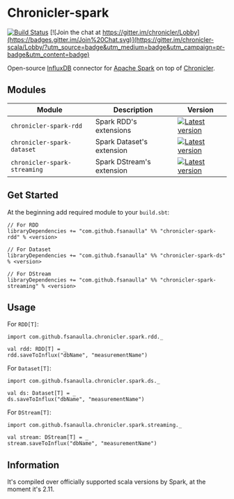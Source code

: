 # Chronicler-spark
[![Build Status](https://travis-ci.org/fsanaulla/chronicler-spark.svg?branch=master)](https://travis-ci.org/fsanaulla/chronicler-spark)
[![Join the chat at https://gitter.im/chronicler/Lobby](https://badges.gitter.im/Join%20Chat.svg)](https://gitter.im/chronicler-scala/Lobby/?utm_source=badge&utm_medium=badge&utm_campaign=pr-badge&utm_content=badge)

Open-source [InfluxDB](https://www.influxdata.com/) connector for [Apache Spark](https://spark.apache.org/index.html) on top of [Chronicler](https://github.com/fsanaulla/chronicler).

## Modules
| Module | Description | Version |
| ------------- | ------------- | ---------- |
| `chronicler-spark-rdd` | Spark RDD's extensions | [![Latest version](https://index.scala-lang.org/fsanaulla/chronicler-spark/chronicler-spark-rdd/latest.svg?color=yellow)](https://index.scala-lang.org/com.github.fsanaulla/chronicler-spark/chronicler-spark-rdd_2.11) |
| `chronicler-spark-dataset` | Spark Dataset's extension| [![Latest version](https://index.scala-lang.org/fsanaulla/chronicler/chronicler-spark-ds/latest.svg?color=yellow)](https://index.scala-lang.org/com.github.fsanaulla/chronicler-spark/chronicler-spark-ds_2.11) |
| `chronicler-spark-streaming` | Spark DStream's extension | [![Latest version](https://index.scala-lang.org/fsanaulla/chronicler/chronicler-spark-streaming/latest.svg?color=yellow)](https://index.scala-lang.org/com.github.fsanaulla/chronicler-spark/chronicler-spark-streaming_2.11) |

## Get Started

At the beginning add required module to your `build.sbt`:

```
// For RDD
libraryDependencies += "com.github.fsanaulla" %% "chronicler-spark-rdd" % <version>

// For Dataset
libraryDependencies += "com.github.fsanaulla" %% "chronicler-spark-ds" % <version>

// For DStream
libraryDependencies += "com.github.fsanaulla" %% "chronicler-spark-streaming" % <version>
```

## Usage

For `RDD[T]`:

```
import com.github.fsanaulla.chronicler.spark.rdd._

val rdd: RDD[T] = _
rdd.saveToInflux("dbName", "measurementName")
```
For `Dataset[T]`:
```
import com.github.fsanaulla.chronicler.spark.ds._

val ds: Dataset[T] = _
ds.saveToInflux("dbName", "measurementName")
```
For `DStream[T]`:
```
import com.github.fsanaulla.chronicler.spark.streaming._

val stream: DStream[T] = _
stream.saveToInflux("dbName", "measurementName")
```
## Information
It's compiled over officially supported scala versions by Spark, at the moment it's 2.11.
